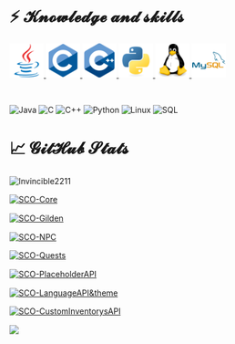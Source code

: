 # ⚡ 𝓚𝓷𝓸𝔀𝓵𝓮𝓭𝓰𝓮 𝓪𝓷𝓭 𝓼𝓴𝓲𝓵𝓵𝓼
<p align="left"> 
<a href="https://www.java.com" target="_blank"> <img src="https://raw.githubusercontent.com/devicons/devicon/master/icons/java/java-original.svg" alt="java" width="60" height="60"/> </a>
<a href="https://docs.microsoft.com/de-de/cpp/c-language/" target="_blank"> <img src="https://raw.githubusercontent.com/devicons/devicon/master/icons/c/c-original.svg" alt="c" width="60" height="60"/> </a>
<a href="https://docs.microsoft.com/de-de/cpp/cpp" target="_blank"> <img src="https://raw.githubusercontent.com/devicons/devicon/master/icons/cplusplus/cplusplus-original.svg" alt="cplusplus" width="60" height="60"/> </a>
<a href="https://www.python.org/" target="_blank"> <img src="https://raw.githubusercontent.com/devicons/devicon/master/icons/python/python-original.svg" alt="python" width="60" height="60"/> </a>
<a href="https://www.linux.org/" target="_blank"> <img src="https://raw.githubusercontent.com/devicons/devicon/master/icons/linux/linux-original.svg" alt="linux" width="60" height="60"/> </a>
<a href="https://www.mysql.com/" target="_blank"> <img src="https://raw.githubusercontent.com/devicons/devicon/master/icons/mysql/mysql-original-wordmark.svg" alt="mysql" width="60" height="60"/> </a> </p><br />

![Java](https://img.shields.io/badge/java-Advanced-green)
![C](https://img.shields.io/badge/c-Beginner-purple)
![C++](https://img.shields.io/badge/c++-Beginner-purple)
![Python](https://img.shields.io/badge/python-Beginner-purple)
![Linux](https://img.shields.io/badge/linux-Beginner-purple)
![SQL](https://img.shields.io/badge/sql-Good-yellow)

# 📈 𝓖𝓲𝓽𝓗𝓾𝓫 𝓢𝓽𝓪𝓽𝓼

<img align="center" src="https://github-readme-stats.vercel.app/api?username=Invincible2211&theme=midnight-purple&show_icons=true&locale=en" alt="Invincible2211" />

<a href="https://github.com/Invincible2211/SCO-Core" target="_blank"> <img align="center" src="https://github-readme-stats.vercel.app/api/pin/?username=Invincible2211&repo=SCO-Core&theme=midnight-purple" alt="SCO-Core"/> </a>

<a href="https://github.com/Invincible2211/SCO-Gilden" target="_blank"> <img align="center" src="https://github-readme-stats.vercel.app/api/pin/?username=Invincible2211&repo=SCO-Gilden&theme=midnight-purple" alt="SCO-Gilden"/> </a>

<a href="https://github.com/Invincible2211/SCO-NPC" target="_blank"> <img align="center" src="https://github-readme-stats.vercel.app/api/pin/?username=Invincible2211&repo=SCO-NPC&theme=midnight-purple" alt="SCO-NPC"/> </a>

<a href="https://github.com/Invincible2211/SCO-Quests" target="_blank"> <img align="center" src="https://github-readme-stats.vercel.app/api/pin/?username=Invincible2211&repo=SCO-Quests&theme=midnight-purple" alt="SCO-Quests"/> </a>

<a href="https://github.com/Invincible2211/SCO-PlaceholderAPI" target="_blank"> <img align="center" src="https://github-readme-stats.vercel.app/api/pin/?username=Invincible2211&repo=SCO-PlaceholderAPI&theme=midnight-purple" alt="SCO-PlaceholderAPI"/> </a>

<a href="https://github.com/Invincible2211/SCO-LanguageAPI" target="_blank"> <img align="center" src="https://github-readme-stats.vercel.app/api/pin/?username=Invincible2211&repo=SCO-LanguageAPI&theme=midnight-purple" alt="SCO-LanguageAPI&theme"/> </a>

<a href="https://github.com/Invincible2211/SCO-CustomInventorysAPI" target="_blank"> <img align="center" src="https://github-readme-stats.vercel.app/api/pin/?username=Invincible2211&repo=SCO-CustomInventorysAPI&theme=midnight-purple" alt="SCO-CustomInventorysAPI"/> </a>

<img align="center" src="https://github-readme-stats.vercel.app/api/top-langs/?username=Invincible2211&theme=midnight-purple" />

<!-- <p><img  src="https://github-readme-stats.vercel.app/api/top-langs?username=Invincible2211&theme=jolly&show_icons=true&locale=en&layout=compact" alt="Invincible2211" /></p><br /> -->
<!-- <p><img align="center" src="https://github-readme-streak-stats.herokuapp.com/?user=Invincible2211&" alt="Invincible2211" /></p> -->
